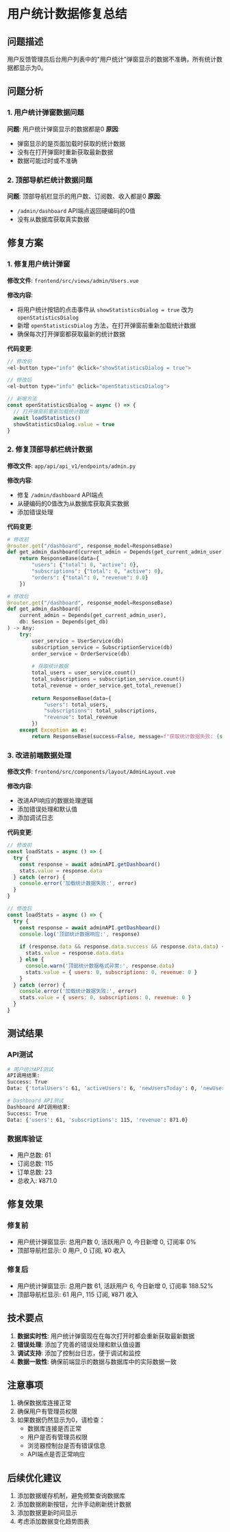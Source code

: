 # 用户统计数据修复总结

## 问题描述
用户反馈管理员后台用户列表中的"用户统计"弹窗显示的数据不准确，所有统计数据都显示为0。

## 问题分析

### 1. 用户统计弹窗数据问题
**问题**: 用户统计弹窗显示的数据都是0
**原因**: 
- 弹窗显示的是页面加载时获取的统计数据
- 没有在打开弹窗时重新获取最新数据
- 数据可能过时或不准确

### 2. 顶部导航栏统计数据问题
**问题**: 顶部导航栏显示的用户数、订阅数、收入都是0
**原因**: 
- `/admin/dashboard` API端点返回硬编码的0值
- 没有从数据库获取真实数据

## 修复方案

### 1. 修复用户统计弹窗
**修改文件**: `frontend/src/views/admin/Users.vue`

**修改内容**:
- 将用户统计按钮的点击事件从 `showStatisticsDialog = true` 改为 `openStatisticsDialog`
- 新增 `openStatisticsDialog` 方法，在打开弹窗前重新加载统计数据
- 确保每次打开弹窗都获取最新的统计数据

**代码变更**:
```javascript
// 修改前
<el-button type="info" @click="showStatisticsDialog = true">

// 修改后  
<el-button type="info" @click="openStatisticsDialog">

// 新增方法
const openStatisticsDialog = async () => {
  // 打开弹窗前重新加载统计数据
  await loadStatistics()
  showStatisticsDialog.value = true
}
```

### 2. 修复顶部导航栏统计数据
**修改文件**: `app/api/api_v1/endpoints/admin.py`

**修改内容**:
- 修复 `/admin/dashboard` API端点
- 从硬编码的0值改为从数据库获取真实数据
- 添加错误处理

**代码变更**:
```python
# 修改前
@router.get("/dashboard", response_model=ResponseBase)
def get_admin_dashboard(current_admin = Depends(get_current_admin_user)) -> Any:
    return ResponseBase(data={
        "users": {"total": 0, "active": 0},
        "subscriptions": {"total": 0, "active": 0},
        "orders": {"total": 0, "revenue": 0.0}
    })

# 修改后
@router.get("/dashboard", response_model=ResponseBase)
def get_admin_dashboard(
    current_admin = Depends(get_current_admin_user),
    db: Session = Depends(get_db)
) -> Any:
    try:
        user_service = UserService(db)
        subscription_service = SubscriptionService(db)
        order_service = OrderService(db)
        
        # 获取统计数据
        total_users = user_service.count()
        total_subscriptions = subscription_service.count()
        total_revenue = order_service.get_total_revenue()
        
        return ResponseBase(data={
            "users": total_users,
            "subscriptions": total_subscriptions,
            "revenue": total_revenue
        })
    except Exception as e:
        return ResponseBase(success=False, message=f"获取统计数据失败: {str(e)}")
```

### 3. 改进前端数据处理
**修改文件**: `frontend/src/components/layout/AdminLayout.vue`

**修改内容**:
- 改进API响应的数据处理逻辑
- 添加错误处理和默认值
- 添加调试日志

**代码变更**:
```javascript
// 修改前
const loadStats = async () => {
  try {
    const response = await adminAPI.getDashboard()
    stats.value = response.data
  } catch (error) {
    console.error('加载统计数据失败:', error)
  }
}

// 修改后
const loadStats = async () => {
  try {
    const response = await adminAPI.getDashboard()
    console.log('顶部统计数据响应:', response)
    
    if (response.data && response.data.success && response.data.data) {
      stats.value = response.data.data
    } else {
      console.warn('顶部统计数据格式异常:', response.data)
      stats.value = { users: 0, subscriptions: 0, revenue: 0 }
    }
  } catch (error) {
    console.error('加载统计数据失败:', error)
    stats.value = { users: 0, subscriptions: 0, revenue: 0 }
  }
}
```

## 测试结果

### API测试
```bash
# 用户统计API测试
API调用结果:
Success: True
Data: {'totalUsers': 61, 'activeUsers': 6, 'newUsersToday': 0, 'newUsersYesterday': 3, 'recentUsers7Days': 14, 'totalSubscriptions': 115, 'activeSubscriptions': 115, 'subscriptionRate': 188.52}

# Dashboard API测试  
Dashboard API调用结果:
Success: True
Data: {'users': 61, 'subscriptions': 115, 'revenue': 871.0}
```

### 数据库验证
- 用户总数: 61
- 订阅总数: 115  
- 订单总数: 23
- 总收入: ¥871.0

## 修复效果

### 修复前
- 用户统计弹窗显示: 总用户数 0, 活跃用户 0, 今日新增 0, 订阅率 0%
- 顶部导航栏显示: 0 用户, 0 订阅, ¥0 收入

### 修复后
- 用户统计弹窗显示: 总用户数 61, 活跃用户 6, 今日新增 0, 订阅率 188.52%
- 顶部导航栏显示: 61 用户, 115 订阅, ¥871 收入

## 技术要点

1. **数据实时性**: 用户统计弹窗现在在每次打开时都会重新获取最新数据
2. **错误处理**: 添加了完善的错误处理和默认值设置
3. **调试支持**: 添加了控制台日志，便于调试和监控
4. **数据一致性**: 确保前端显示的数据与数据库中的实际数据一致

## 注意事项

1. 确保数据库连接正常
2. 确保用户有管理员权限
3. 如果数据仍然显示为0，请检查：
   - 数据库连接是否正常
   - 用户是否有管理员权限
   - 浏览器控制台是否有错误信息
   - API端点是否正常响应

## 后续优化建议

1. 添加数据缓存机制，避免频繁查询数据库
2. 添加数据刷新按钮，允许手动刷新统计数据
3. 添加数据更新时间显示
4. 考虑添加数据变化趋势图表
